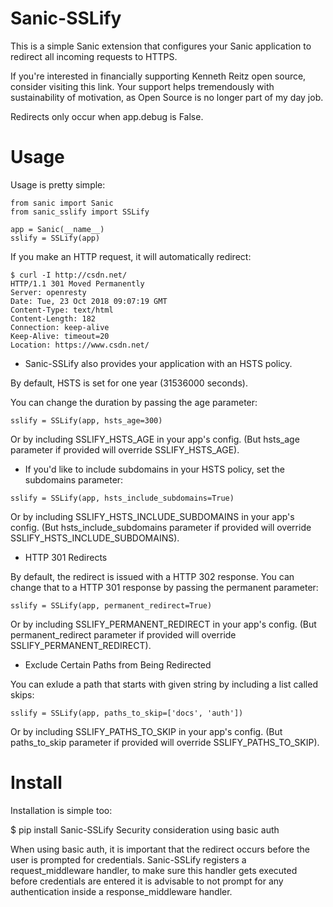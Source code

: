 # Sanic-SSLify

This is a simple Sanic extension that configures your Sanic application to redirect all incoming requests to HTTPS.

If you're interested in financially supporting Kenneth Reitz open source, consider visiting this link. Your support helps tremendously with sustainability of motivation, as Open Source is no longer part of my day job.

Redirects only occur when app.debug is False.

# Usage

Usage is pretty simple:
```
from sanic import Sanic
from sanic_sslify import SSLify

app = Sanic(__name__)
sslify = SSLify(app)
```
If you make an HTTP request, it will automatically redirect:
```
$ curl -I http://csdn.net/
HTTP/1.1 301 Moved Permanently
Server: openresty
Date: Tue, 23 Oct 2018 09:07:19 GMT
Content-Type: text/html
Content-Length: 182
Connection: keep-alive
Keep-Alive: timeout=20
Location: https://www.csdn.net/

```
* Sanic-SSLify also provides your application with an HSTS policy.

By default, HSTS is set for one year (31536000 seconds).

You can change the duration by passing the age parameter:
```
sslify = SSLify(app, hsts_age=300)
```
Or by including SSLIFY_HSTS_AGE in your app's config.
(But hsts_age parameter if provided will override SSLIFY_HSTS_AGE).

* If you'd like to include subdomains in your HSTS policy, set the subdomains parameter:
```
sslify = SSLify(app, hsts_include_subdomains=True)
```
Or by including SSLIFY_HSTS_INCLUDE_SUBDOMAINS in your app's config.
(But hsts_include_subdomains parameter if provided will override SSLIFY_HSTS_INCLUDE_SUBDOMAINS).

* HTTP 301 Redirects

By default, the redirect is issued with a HTTP 302 response. You can change that to a HTTP 301 response by passing the permanent parameter:
```
sslify = SSLify(app, permanent_redirect=True)
```
Or by including SSLIFY_PERMANENT_REDIRECT in your app's config.
(But permanent_redirect parameter if provided will override SSLIFY_PERMANENT_REDIRECT).

* Exclude Certain Paths from Being Redirected

You can exlude a path that starts with given string by including a list called skips:
```
sslify = SSLify(app, paths_to_skip=['docs', 'auth'])
```
Or by including SSLIFY_PATHS_TO_SKIP in your app's config.
(But paths_to_skip parameter if provided will override SSLIFY_PATHS_TO_SKIP).

# Install

Installation is simple too:

$ pip install Sanic-SSLify
Security consideration using basic auth

When using basic auth, it is important that the redirect occurs before the user is prompted for credentials. Sanic-SSLify registers a request_middleware handler, to make sure this handler gets executed before credentials are entered it is advisable to not prompt for any authentication inside a response_middleware handler.
